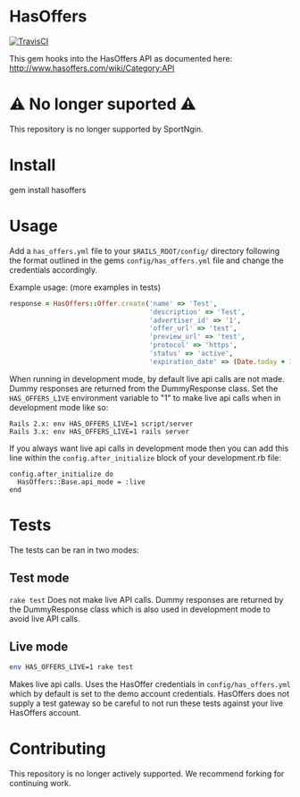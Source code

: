 # HasOffers

[![TravisCI](https://secure.travis-ci.org/sportngin/hasoffers.png "Build Status")](http://travis-ci.org/sportngin/hasoffers "Travis-CI HasOffers")

This gem hooks into the HasOffers API as documented here: http://www.hasoffers.com/wiki/Category:API

# :warning: No longer suported :warning:

This repository is no longer supported by SportNgin.

# Install

gem install hasoffers


# Usage

Add a `has_offers.yml` file to your `$RAILS_ROOT/config/` directory following the format outlined in the gems `config/has_offers.yml` file and change the credentials accordingly.

Example usage: (more examples in tests)
```ruby
response = HasOffers::Offer.create('name' => 'Test',
                                   'description' => 'Test',
                                   'advertiser_id' => '1',
                                   'offer_url' => 'test',
                                   'preview_url' => 'test',
                                   'protocol' => 'https',
                                   'status' => 'active',
                                   'expiration_date' => (Date.today + 30).to_s)
```

When running in development mode, by default live api calls are not made. Dummy responses are returned from the DummyResponse class. Set the `HAS_OFFERS_LIVE` environment variable to "1" to make live api calls when in development mode like so:

```
Rails 2.x: env HAS_OFFERS_LIVE=1 script/server
Rails 3.x: env HAS_OFFERS_LIVE=1 rails server
```

If you always want live api calls in development mode then you can add this line within the `config.after_initialize` block of your development.rb file:

```
config.after_initialize do
  HasOffers::Base.api_mode = :live
end
```

# Tests

The tests can be ran in two modes:

## Test mode
`rake test` Does not make live API calls. Dummy responses are returned by the DummyResponse class which is also used in development mode to avoid live API calls.

## Live mode
```bash
env HAS_OFFERS_LIVE=1 rake test
```
Makes live api calls. Uses the HasOffer credentials in `config/has_offers.yml` which by default is set to the demo account credentials. HasOffers does not supply a test gateway so be careful to not run these tests against your live HasOffers account.


# Contributing

This repository is no longer actively supported. We recommend forking for continuing work.
